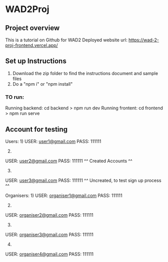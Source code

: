 # WAD2Proj

## Project overview
This is a tutorial on Github for WAD2
Deployed website url: https://wad-2-proj-frontend.vercel.app/

## Set up Instructions
1. Download the zip folder to find the instructions document and sample files
2. Do a "npm i" or "npm install"
### TO run:
Running backend: cd backend > npm run dev
Running frontent: cd frontend > npm run serve

## Account for testing
Users: 
1)
USER: user1@gmail.com
PASS: 111111

2)
USER: user2@gmail.com
PASS: 111111
^^ Created Accounts ^^

3)
USER: user3@gmail.com
PASS: 111111
^^ Uncreated, to test sign up process ^^

Organisers:
1) 
USER: organiser1@gmail.com
PASS: 111111

2)
USER: organiser2@gmail.com
PASS: 111111

3)
USER: organiser3@gmail.com
PASS: 111111

4)
USER: organiser4@gmail.com
PASS: 111111

